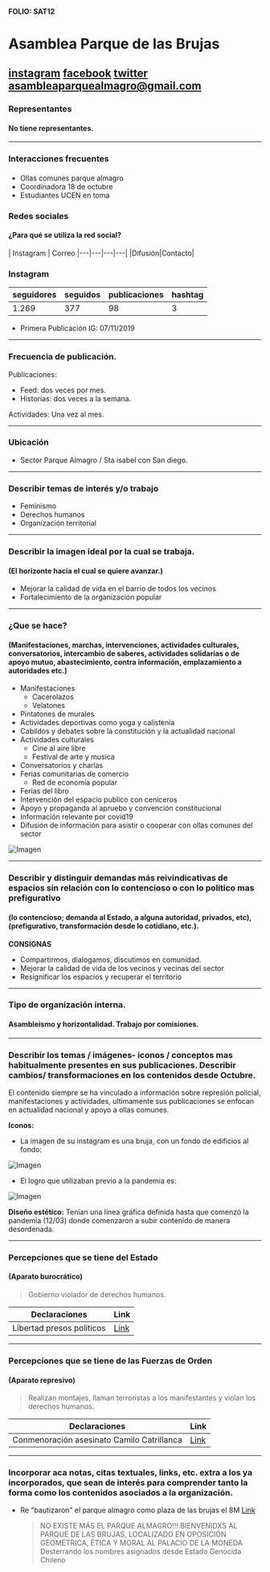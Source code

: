 #### FOLIO: SAT12
# Asamblea Parque de las Brujas 

[instagram](https://www.instagram.com/asambleaparquedelasbrujas/)
[facebook]()
[twitter]()
<asambleaparquealmagro@gmail.com>
---

### Representantes
#### No tiene representantes.

---
### Interacciones frecuentes
#### 
* Ollas comunes parque almagro
* Coordinadora 18 de octubre
* Estudiantes UCEN en toma

### Redes sociales
#### ¿Para qué se utiliza la red social?
| Instagram | Correo 
|---|---|---|---|
|Difusión|Contacto|

### **Instagram**
| seguidores | seguidos | publicaciones | hashtag 
|---|---|---|---|
|1.269|377|98| 3

* Primera Publicación IG: 07/11/2019

---
### Frecuencia de publicación.

Publicaciones: 
* Feed: dos veces por mes.
* Historias: dos veces a la semana.

Actividades: Una vez al mes.

---
### Ubicación
* Sector Parque Almagro / Sta isabel con San diego.

---
### Describir temas de interés y/o trabajo
* Feminismo
* Derechos humanos
* Organización territorial

---
### Describir la imagen ideal por la cual se trabaja.
#### (El horizonte hacia el cual se quiere avanzar.)
* Mejorar la calidad de vida en el barrio de todos los vecinos
* Fortalecimiento de la organización popular

---
### ¿Que se hace?
#### (Manifestaciones, marchas, intervenciones, actividades culturales, conversatorios, intercambio de saberes, actividades solidarias o de apoyo mutuo, abastecimiento, contra información, emplazamiento a autoridades etc.)
* Manifestaciones
    * Cacerolazos
    * Velatones
* Pintatones de murales
* Actividades deportivas como yoga y calistenia
* Cabildos y debates sobre la constitución y la actualidad nacional
* Actividades culturales
    * Cine al aire libre
    * Festival de arte y musica
* Conversatorios y charlas
* Ferias comunitarias de comercio
    * Red de economía popular
* Ferias del libro
* Intervención del espacio publico con ceniceros
* Apoyo y propaganda al apruebo y convención constitucional
* Información relevante por covid19
* Difusión de información para asistir o cooperar con ollas comunes del sector

![Imagen](Imagen3SAT12.png)

---
### Describir y distinguir demandas más reivindicativas de espacios sin relación con lo contencioso o con lo político mas prefigurativo
#### (lo contencioso; demanda al Estado, a alguna autoridad, privados, etc), (prefigurativo, transformación desde lo cotidiano, etc.).
**CONSIGNAS**
* Compartirmos, dialogamos, discutimos en comunidad.
* Mejorar la calidad de vida de los vecinos y vecinas del sector
* Resignificar los espacios y recuperar el territorio

---
### Tipo de organización interna.
#### Asambleismo y horizontalidad. Trabajo por comisiones.

---
### Describir los temas / imágenes- iconos / conceptos mas habitualmente presentes en sus publicaciones. Describir cambios/ transformaciones en los contenidos desde Octubre.
El contenido siempre se ha vinculado a información sobre represión policial, manifestaciones y actividades, ultimamente sus publicaciones se enfocan en actualidad nacional y apoyo a ollas comunes.

**Iconos:**
* La imagen de su instagram es una bruja, con un fondo de edificios al fondo:

![Imagen](Imagen2SAT12.png)

* El logro que utilizaban previo a la pandemia es:

![Imagen](Imagen1SAT12.png)

**Diseño estético:**
Tenian una línea gráfica definida hasta que comenzó la pandemia (12/03) donde comenzaron a subir contenido de manera desordenada. 

---
### Percepciones que se tiene del Estado
#### (Aparato burocrático)
> Gobierno violador de derechos humanos. 

| Declaraciones | Link | 
|---|---|
|Libertad presos politicos | [Link](https://www.instagram.com/p/B9_2bT0JX3R/) |

---
### Percepciones que se tiene de las Fuerzas de Orden
#### (Aparato represivo)
> Realizan montajes, llaman terroristas a los manifestantes y violan los derechos humanos.

| Declaraciones | Link | 
|---|---|
|Conmenoración asesinato Camilo Catrillanca | [Link](https://www.instagram.com/p/B42GQ3oppFw/) |


---
### Incorporar aca notas, citas textuales, links, etc. extra a los ya incorporados, que sean de interés para comprender tanto la forma como los contenidos asociados a la organización.

* Re "bautizaron" el parque almagro como plaza de las brujas el 8M [Link](https://www.instagram.com/p/CB4civhpm4_/)
    > NO EXISTE MÁS EL PARQUE ALMAGRO!!! BIENVENIDXS AL PARQUE DE LAS BRUJAS, LOCALIZADO EN OPOSICIÓN GEOMÉTRICA, ÉTICA Y MORAL AL PALACIO DE LA MONEDA Desterrando los nombres asignados desde Estado Genocida Chileno
    